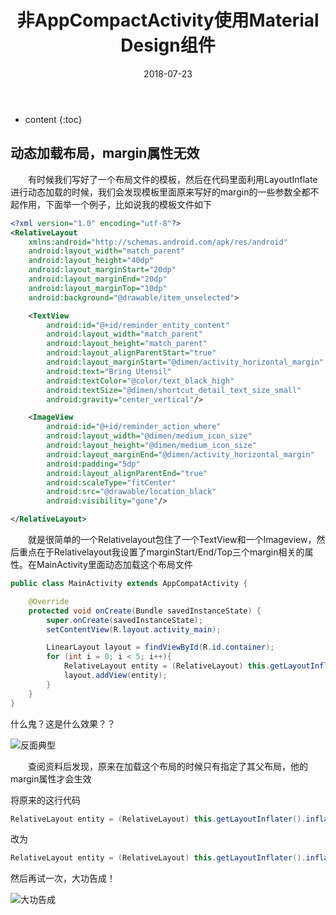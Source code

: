 ﻿---
layout: post
title:  "非AppCompactActivity使用Material Design组件"
date:   2018-07-23
categories: Java
tag: Android开发
---

* content
{:toc}


## 动态加载布局，margin属性无效
&emsp;&emsp;有时候我们写好了一个布局文件的模板，然后在代码里面利用LayoutInflate进行动态加载的时候，我们会发现模板里面原来写好的margin的一些参数全都不起作用，下面举一个例子，比如说我的模板文件如下

```xml
<?xml version="1.0" encoding="utf-8"?>
<RelativeLayout
    xmlns:android="http://schemas.android.com/apk/res/android"
    android:layout_width="match_parent"
    android:layout_height="40dp"
    android:layout_marginStart="20dp"
    android:layout_marginEnd="20dp"
    android:layout_marginTop="10dp"
    android:background="@drawable/item_unselected">

    <TextView
        android:id="@+id/reminder_entity_content"
        android:layout_width="match_parent"
        android:layout_height="match_parent"
        android:layout_alignParentStart="true"
        android:layout_marginStart="@dimen/activity_horizontal_margin"
        android:text="Bring Utensil"
        android:textColor="@color/text_black_high"
        android:textSize="@dimen/shortcut_detail_text_size_small"
        android:gravity="center_vertical"/>

    <ImageView
        android:id="@+id/reminder_action_where"
        android:layout_width="@dimen/medium_icon_size"
        android:layout_height="@dimen/medium_icon_size"
        android:layout_marginEnd="@dimen/activity_horizontal_margin"
        android:padding="5dp"
        android:layout_alignParentEnd="true"
        android:scaleType="fitCenter"
        android:src="@drawable/location_black"
        android:visibility="gone"/>

</RelativeLayout>
```

&emsp;&emsp;就是很简单的一个Relativelayout包住了一个TextView和一个Imageview，然后重点在于Relativelayout我设置了marginStart/End/Top三个margin相关的属性。在MainActivity里面动态加载这个布局文件

```java
public class MainActivity extends AppCompatActivity {

    @Override
    protected void onCreate(Bundle savedInstanceState) {
        super.onCreate(savedInstanceState);
        setContentView(R.layout.activity_main);

        LinearLayout layout = findViewById(R.id.container);
        for (int i = 0; i < 5; i++){
            RelativeLayout entity = (RelativeLayout) this.getLayoutInflater().inflate(R.layout.reminder_entity_template, null);
            layout.addView(entity);
        }
    }
}
```

什么鬼？这是什么效果？？

![反面典型](https://img-blog.csdn.net/20180725080503884?watermark/2/text/aHR0cHM6Ly9ibG9nLmNzZG4ubmV0L2tld2VpMTY4/font/5a6L5L2T/fontsize/400/fill/I0JBQkFCMA==/dissolve/70)

&emsp;&emsp;查阅资料后发现，原来在加载这个布局的时候只有指定了其父布局，他的margin属性才会生效

将原来的这行代码

```java
RelativeLayout entity = (RelativeLayout) this.getLayoutInflater().inflate(R.layout.reminder_entity_template, null);
```

改为

```java
RelativeLayout entity = (RelativeLayout) this.getLayoutInflater().inflate(R.layout.reminder_entity_template, layout, false);
```

然后再试一次，大功告成！

![大功告成](https://img-blog.csdn.net/20180725080518987?watermark/2/text/aHR0cHM6Ly9ibG9nLmNzZG4ubmV0L2tld2VpMTY4/font/5a6L5L2T/fontsize/400/fill/I0JBQkFCMA==/dissolve/70)
